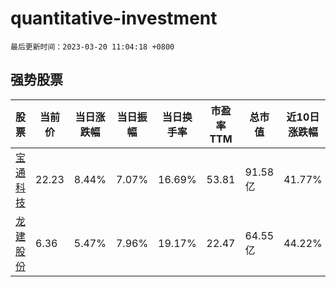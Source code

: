# quantitative-investment

`最后更新时间：2023-03-20 11:04:18 +0800`

## 强势股票

|股票|当前价|当日涨跌幅|当日振幅|当日换手率|市盈率TTM|总市值|近10日涨跌幅|
|----|----|----|----|----|----|----|----|
|[宝通科技](https://xueqiu.com/S/SZ300031)|22.23|8.44%|7.07%|16.69%|53.81|91.58亿|41.77%|
|[龙建股份](https://xueqiu.com/S/SH600853)|6.36|5.47%|7.96%|19.17%|22.47|64.55亿|44.22%|
